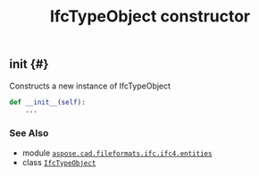 ﻿---
title: IfcTypeObject constructor
second_title: Aspose.CAD for Python via .NET API References
description: 
type: docs
weight: 10
url: /python-net/aspose.cad.fileformats.ifc.ifc4.entities/ifctypeobject/__init__/
is_root: false
---

## __init__ {#}

Constructs a new instance of IfcTypeObject



```python
def __init__(self):
    ...
```





### See Also
* module [`aspose.cad.fileformats.ifc.ifc4.entities`](../../)
* class [`IfcTypeObject`](/cad/python-net/aspose.cad.fileformats.ifc.ifc4.entities/ifctypeobject)
